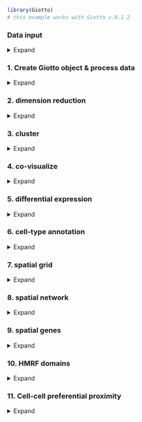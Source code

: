 
<!-- mouse_cortex_1_simple.md is generated from mouse_cortex_1_simple.Rmd Please edit that file -->

``` r
library(Giotto)
# this example works with Giotto v.0.1.2
```

### Data input

<details>

<summary>Expand</summary>  

[Rodrigues, Stickels et
al.](https://science.sciencemag.org/content/363/6434/1463) used
Slide-seq as a scalable technology to profile the cerebellum ast spatial
resolution.

![](./slideseq_data_cerebellum.png) .

``` r
## select the directory where you have saved the osmFISH data
Slideseq_data_folder = '/Volumes/Ruben_Seagate/Dropbox/Projects/GC_lab/Ruben_Dries/190225_spatial_package/Data/Slideseq_data/Puck_180430_6/'
bead_positions <- fread(file = paste0(Slideseq_data_folder, '/', "BeadLocationsForR.csv"))
expr_matrix <- fread(paste0(Slideseq_data_folder, '/', "MappedDGEForR.csv"))
expr_mat = as.matrix(expr_matrix[,-1]);rownames(expr_mat) = expr_matrix$Row
```

-----

</details>

### 1\. Create Giotto object & process data

<details>

<summary>Expand</summary>  

``` r
Slide_test <- createGiottoObject(raw_exprs = expr_mat, spatial_locs = bead_positions[,.(xcoord, ycoord)])
filterDistributions(Slide_test, detection = 'genes', nr_bins = 100, scale_axis = 'log2')
filterDistributions(Slide_test, detection = 'cells', nr_bins = 100, scale_axis = 'log2')
filterCombinations(Slide_test, expression_thresholds = c(1, 1), gene_det_in_min_cells = c(10, 20), min_det_genes_per_cell = c(100, 200))

# spatial data before filtering
visPlot(gobject = Slide_test)

Slide_test <- filterGiotto(gobject = Slide_test,
                           gene_det_in_min_cells = 30,
                           min_det_genes_per_cell = 150)

# remove mt-genes and blood genes (contamination)
non_mito_genes = grep(pattern = 'mt-', Slide_test@gene_ID, value = T, invert = T)
non_mito_or_blood_genes = grep(pattern = 'Hb[ab]', non_mito_genes, value = T, invert = T)

Slide_test = subsetGiotto(gobject = Slide_test, gene_ids = non_mito_or_blood_genes)

## normalize & adjust
Slide_test <- normalizeGiotto(gobject = Slide_test, scalefactor = 10000, verbose = T)
Slide_test <- addStatistics(gobject = Slide_test)
Slide_test <- adjustGiottoMatrix(gobject = Slide_test, expression_values = c('normalized'),
                                batch_columns = NULL, covariate_columns = c('nr_genes', 'total_expr'),
                                return_gobject = TRUE,
                                update_slot = c('custom'))

# spatial data after filtering
visPlot(gobject = Slide_test)
```

Slide-seq data before filter steps: ![](./figures/1_before_filter.png)

Slide-seq data after filter steps: ![](./figures/1_after_filter.png)

</details>

### 2\. dimension reduction

<details>

<summary>Expand</summary>  

``` r
Slide_test <- calculateHVG(gobject = Slide_test, method = 'cov_groups', 
                           zscore_threshold = 0.5, nr_expression_groups = 10)
gene_metadata = fDataDT(Slide_test)
featgenes = gene_metadata[hvg == 'yes' & perc_cells > 0.5 & mean_expr_det > 1]$gene_ID

# PCA
Slide_test <- runPCA(gobject = Slide_test,
                     expression_values = 'custom', genes_to_use = featgenes,
                     scale_unit = F)
signPCA(Slide_test, genes_to_use = featgenes, scale_unit = F, scree_ylim = c(0,0.3))
plotPCA(gobject = Slide_test)
```

![](./figures/2_PCA_screeplot.png) ![](./figures/2_PCA_reduction.png)

``` r
# UMAP
Slide_test <- runUMAP(Slide_test, dimensions_to_use = 1:9, n_components = 2, n_threads = 4)
plotUMAP(gobject = Slide_test)
```

![](./figures/2_UMAP_reduction.png)

-----

</details>

### 3\. cluster

<details>

<summary>Expand</summary>  

``` r
## sNN network (default)
Slide_test <- createNearestNetwork(gobject = Slide_test, dimensions_to_use = 1:9, k = 20)

## Leiden clustering
## 0.2 resolution
Slide_test <- doLeidenCluster(gobject = Slide_test, resolution = 0.2, n_iterations = 500,
                             name = 'leiden_0.2',
                             python_path = "/Users/rubendries/Bin/anaconda3/envs/py36/bin/python")

plotUMAP(gobject = Slide_test,
         cell_color = 'leiden_0.2', 
         point_size = 1.5,
         plot_method = "ggplot",
         show_NN_network = F, 
         edge_alpha = 0.05)
showClusterHeatmap(gobject = Slide_test, cluster_column = 'leiden_0.2')
showClusterDendrogram(Slide_test, cluster_column = 'leiden_0.2')
```

![](./figures/3_UMAP_leiden.png)

![](./figures/3_heatmap_leiden_clusters.png)

![](./figures/3_dendrogram_leiden_clusters.png)

-----

</details>

### 4\. co-visualize

<details>

<summary>Expand</summary>  

``` r
# co-visualization
visSpatDimPlot(gobject = Slide_test, plot_method = 'ggplot',
               sdimx = 'sdimx', sdimy = 'sdimy',
               cell_color = 'leiden_0.2',
               spatial_point_size = 1.5,
               dim_point_size = 1.5,
               show_NN_network = F)
```

Co-visualzation: ![](./figures/4_covisual_leiden.png)

-----

</details>

### 5\. differential expression

<details>

<summary>Expand</summary>  

``` r
# markers with scran
markers_scran = findMarkers_one_vs_all(gobject = Slide_test,
                                 method = 'scran',
                                 expression_values = 'normalized',
                                 cluster_column = 'leiden_0.2',
                                 min_genes = 5, rank_score = 2)

# markers with gini
markers_gini = findMarkers_one_vs_all(gobject = Slide_test,
                                       method = 'gini',
                                       expression_values = 'normalized',
                                       cluster_column = 'leiden_0.2',
                                       min_genes = 5, rank_score = 2)

# cluster heatmap with combined markers
markergenes_scran = unique(markers_scran[, head(.SD, 4), by = 'cluster_ID'][['gene_ID']])
markergenes_gini = unique(markers_gini[, head(.SD, 4), by = 'cluster'][['genes']])

plotMetaDataHeatmap(Slide_test,
                    selected_genes = unique(c(markergenes_scran, markergenes_gini)),
                    expression_values = 'scaled',
                    metadata_cols = c('leiden_0.2'))
```

cluster heatmap: ![](./figures/5_DEG_heatmap_clusters.png)

-----

</details>

### 6\. cell-type annotation

<details>

<summary>Expand</summary>  

``` r
## create vector with names
clusters_cerebellum = c('Granule', 'Oligo', 'Purkinje', 'Astrocyte', 'Oligo_mature', 'OPC')
names(clusters_cerebellum) = 1:6
Slide_test = annotateGiotto(gobject = Slide_test, annotation_vector = clusters_cerebellum,
                          cluster_column = 'leiden_0.2', name = 'cell_types')

# all cell types
visSpatDimPlot(gobject = Slide_test, cell_color = 'cell_types', sdimx = 'sdimx', sdimy = 'sdimy',
               dim_point_size = 2, spatial_point_size = 2)

# only Granule cells
visSpatDimPlot(gobject = Slide_test, plot_method = 'ggplot',
               sdimx = 'sdimx', sdimy = 'sdimy',
               cell_color = 'cell_types',
               spatial_point_size = 1.5,
               dim_point_size = 1.5,
               show_NN_network = F,
               select_cell_groups = c('Granule'))

# only Purkinje cells
visSpatDimPlot(gobject = Slide_test, plot_method = 'ggplot',
               sdimx = 'sdimx', sdimy = 'sdimy',
               cell_color = 'cell_types',
               spatial_point_size = 1.5,
               dim_point_size = 1.5,
               show_NN_network = F,
               select_cell_groups = c('Purkinje'))

# only Oligodendrocytes
visSpatDimPlot(gobject = Slide_test, plot_method = 'ggplot',
               sdimx = 'sdimx', sdimy = 'sdimy',
               cell_color = 'cell_types',
               spatial_point_size = 1.5,
               dim_point_size = 1.5,
               show_NN_network = F,
               select_cell_groups = c('Oligo'))
```

![](./figures/6_annotation_cell_types.png)
![](./figures/6_annotation_cell_types_Granule.png)
![](./figures/6_annotation_cell_types_Purkinje.png)
![](./figures/6_annotation_cell_types_Oligo.png)

-----

</details>

### 7\. spatial grid

<details>

<summary>Expand</summary>  

``` r
## spatial grid
Slide_test <- createSpatialGrid(gobject = Slide_test,
                              sdimx_stepsize = 200,
                              sdimy_stepsize = 200,
                              minimum_padding = 0)
visPlot(Slide_test, cell_color = 'cell_types', sdimx = 'sdimx', sdimy = 'sdimy',
        show_grid = T, grid_color = 'lightblue', spatial_grid_name = 'spatial_grid',
        point_size = 1.5, plot_method = 'ggplot')
```

![](./figures/7_grid_det_cell_types.png)

``` r
#### spatial patterns ####
pattern_cerebellum = detectSpatialPatterns(gobject = Slide_test, 
                                    spatial_grid_name = 'spatial_grid',
                                    min_cells_per_grid = 5, 
                                    scale_unit = T, 
                                    PC_zscore = 1, 
                                    show_plot = T)

showPattern(pattern_cerebellum, dimension = 1,  plot_dim = 2, point_size = 4)
showPatternGenes(pattern_cerebellum, dimension = 1)

showPattern(pattern_cerebellum, dimension = 2,  plot_dim = 2, point_size = 4)
showPatternGenes(pattern_cerebellum, dimension = 2)
```

pattern 1: ![](./figures/7_pattern1_pca.png)

![](./figures/7_pattern1_pca_genes.png)

pattern 2: ![](./figures/7_pattern2_pca.png)

![](./figures/7_pattern2_pca_genes.png) \*\*\*

</details>

### 8\. spatial network

<details>

<summary>Expand</summary>  

``` r
# network
Slide_test <- createSpatialNetwork(gobject = Slide_test, k = 5)
visPlot(gobject = Slide_test, show_network = T,
        sdimx = "sdimx",sdimy = "sdimy",
        network_color = 'blue', spatial_network_name = 'spatial_network',
        point_size = 1, cell_color = 'cell_types')
```

![](./figures/8_spatial_network_k5.png)

``` r
# distance restricted
Slide_test <- createSpatialNetwork(gobject = Slide_test, k = 5, maximum_distance = 100, name = 'res_spatial_network')
visPlot(gobject = Slide_test, show_network = T,
        sdimx = "sdimx",sdimy = "sdimy",
        network_color = 'blue', spatial_network_name = 'res_spatial_network',
        point_size = 1, cell_color = 'cell_types')
```

![](./figures/8_spatial_network_k5_restricted.png)

-----

</details>

### 9\. spatial genes

<details>

<summary>Expand</summary>  

``` r
ranktest = binGetSpatialGenes(Slide_test, bin_method = 'rank',
                              do_fisher_test = F, community_expectation = 5,
                              spatial_network_name = 'res_spatial_network', verbose = T)
ranktest[N > 100]
visGenePlot(Slide_test, plot_method = 'ggplot', expression_values = 'scaled',
            genes = c('Aldoc', 'Pcp4', 'Nnat'), point_size = 2,
            cow_n_col = 3, scale_alpha_with_expression = F,
            genes_high_color = 'red', genes_mid_color = 'white', genes_low_color = 'darkblue', midpoint = 0)
```

Spatial genes:  
![](./figures/9_spatial_network_k5_genes.png)

-----

</details>

### 10\. HMRF domains

<details>

<summary>Expand</summary>  

Not available at this time.

-----

</details>

### 11\. Cell-cell preferential proximity

<details>

<summary>Expand</summary>  

![cell-cell](./cell_cell_neighbors.png)

``` r
## calculate frequently seen proximities
cell_proximities = cellProximityEnrichment(gobject = Slide_test,
                                           cluster_column = 'cell_types',
                                           spatial_network_name = 'res_spatial_network',
                                           number_of_simulations = 200)

## barplot
cellProximityBarplot(CPscore = cell_proximities, min_orig_ints = 25, min_sim_ints = 25)
```

barplot:  
![](./figures/10_barplot_cell_cell_enrichment.png)

``` r
## heatmap
cellProximityHeatmap(CPscore = cell_proximities, order_cell_types = T, scale = T,
                     color_breaks = c(-1.5, 0, 1.5), color_names = c('blue', 'white', 'red'))
```

heatmap:  
![](./figures/10_heatmap_cell_cell_enrichment.png)

``` r
## network
cellProximityNetwork(CPscore = cell_proximities)
```

networks:  
![](./figures/10_network_cell_cell_enrichment.png)

``` r
## visualization
spec_interaction = "Oligo--OPC"

## heatmap
cellProximityVisPlot(gobject = Slide_test,
                     interaction_name = spec_interaction,
                     cluster_column = 'cell_types',
                     cell_color = 'cell_types', coord_fix_ratio = 0.5,
                     point_size_select = 4, point_size_other = 2)
```

![](./figures/10_cell_cell_enrichment_selected.png)

-----

</details>
